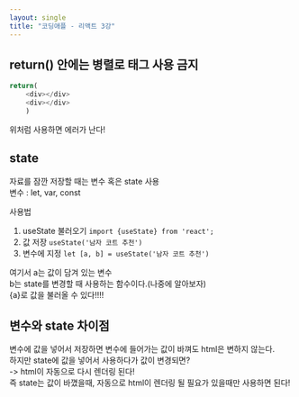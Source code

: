 ```yaml
---
layout: single
title: "코딩애플 - 리액트 3강"
---
```


## return() 안에는 병렬로 태그 사용 금지
``` js
return(
    <div></div>
    <div></div>
    )
```
위처럼 사용하면 에러가 난다!

## state
자료를 잠깐 저장할 때는 변수 혹은 state 사용<br>
변수 : let, var, const<br>

사용법
1. useState 불러오기  `import {useState} from 'react';` 
2. 값 저장  `useState('남자 코트 추천')` 
3. 변수에 지정  `let [a, b] = useState('남자 코트 추천')` 

여기서 a는 값이 담겨 있는 변수<br>
b는 state를 변경할 때 사용하는 함수이다.(나중에 알아보자)<br>
{a}로 값을 불러올 수 있다!!!!

## 변수와 state 차이점
변수에 값을 넣어서 저장하면 변수에 들어가는 값이 바껴도 html은 변하지 않는다.<br>
하지만 state에 값을 넣어서 사용하다가 값이 변경되면?<br>
-> html이 자동으로 다시 렌더링 된다!<br>
즉 state는 값이 바꼈을때, 자동으로 html이 렌더링 될 필요가 있을때만 사용하면 된다!

